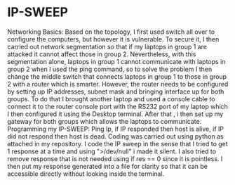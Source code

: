 # IP-SWEEP
Networking Basics: 
Based on the topology, I first used switch all over to configure the computers, but however it is vulnerable. To secure it, I then carried out network segmentation so that if my laptops in group 1 are attacked it cannot affect those in group 2. Nevertheless, with this segmentation alone, laptops in group 1 cannot communicate with laptops in group 2 when I used the ping command, so to solve the problem I then change the middle switch that connects laptops in group 1 to those in group 2 with a router which is smarter. However, the router needs to be configured by setting up IP addresses, subnet mask and bringing interface up for both groups. To do that I brought another laptop and used a console cable to connect it to the router console port with the RS232 port of my laptop which I then configured it using the Desktop terminal. After that , i then set up my gateway for both groups which allows the laptops to communicate.
Programming my IP-SWEEP:   Ping Ip,   if IP responded then host is alive, if IP did not respond then host is dead.
Coding was carried out using python as attached in my repository. I code the IP sweep in the sense that I tried to get 1 response at a time and using ">/dev/null" i made it silent. I also tried to remove response that is not needed using if res == 0 since it is pointless. I then put my response generated into a file for clarity so that it can be accessible directly without looking inside the terminal.   
